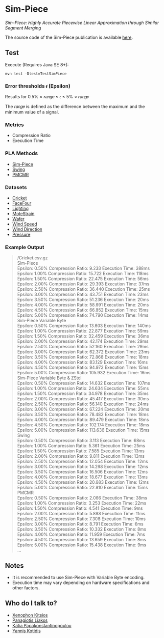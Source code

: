 # Sim-Piece
*Sim-Piece: Highly Accurate Piecewise Linear Approximation through Similar Segment Merging*

The source code of the Sim-Piece publication is available [here](https://github.com/xkitsios/Sim-Piece/releases/tag/Paper_Edition). 

## Test
Execute (Requires Java SE 8+):

```
mvn test -Dtest=TestSimPiece
```

### Error thresholds 𝜖 (Epsilon)
Results for 0.5% × 𝑟𝑎𝑛𝑔𝑒 ≤ 𝜖 ≤ 5% × 𝑟𝑎𝑛𝑔𝑒

The 𝑟𝑎𝑛𝑔𝑒 is defined as the difference between the maximum and the minimum value of a signal.

### Metrics
- Compression Ratio
- Execution Time


### PLA Methods
- [Sim-Piece](http://vldb.org/pvldb/volumes/16/paper/Sim-Piece%3A%20Highly%20Accurate%20Piecewise%20Linear%20Approximation%20through%20Similar%20Segment%20Merging)
- [Swing](https://dl.acm.org/doi/10.14778/1687627.1687645)
- [PMCMR](https://ieeexplore.ieee.org/document/1260811)


### Datasets

- [Cricket](https://www.cs.ucr.edu/~eamonn/time_series_data_2018)
- [FaceFour](https://www.cs.ucr.edu/~eamonn/time_series_data_2018)
- [Lighting](https://www.cs.ucr.edu/~eamonn/time_series_data_2018)
- [MoteStrain](https://www.cs.ucr.edu/~eamonn/time_series_data_2018)
- [Wafer](https://www.cs.ucr.edu/~eamonn/time_series_data_2018)
- [Wind Speed](https://data.neonscience.org/data-products/DP1.20059.001/RELEASE-2022)
- [Wind Direction](https://data.neonscience.org/data-products/DP1.20059.001/RELEASE-2022)
- [Pressure](https://data.neonscience.org/data-products/DP1.20004.001/RELEASE-2022)

### Example Output
>/Cricket.csv.gz  
>Sim-Piece  
>Epsilon: 0.50%	Compression Ratio: 9.233	Execution Time: 388ms  
>Epsilon: 1.00%	Compression Ratio: 15.722	Execution Time: 118ms  
>Epsilon: 1.50%	Compression Ratio: 22.475	Execution Time: 56ms  
>Epsilon: 2.00%	Compression Ratio: 29.393	Execution Time: 37ms  
>Epsilon: 2.50%	Compression Ratio: 36.440	Execution Time: 25ms  
>Epsilon: 3.00%	Compression Ratio: 43.751	Execution Time: 23ms  
>Epsilon: 3.50%	Compression Ratio: 51.236	Execution Time: 20ms  
>Epsilon: 4.00%	Compression Ratio: 58.691	Execution Time: 20ms  
>Epsilon: 4.50%	Compression Ratio: 66.852	Execution Time: 15ms  
>Epsilon: 5.00%	Compression Ratio: 74.790	Execution Time: 14ms  
>Sim-Piece Variable Byte  
>Epsilon: 0.50%	Compression Ratio: 13.603	Execution Time: 140ms  
>Epsilon: 1.00%	Compression Ratio: 22.877	Execution Time: 59ms  
>Epsilon: 1.50%	Compression Ratio: 32.459	Execution Time: 36ms  
>Epsilon: 2.00%	Compression Ratio: 42.174	Execution Time: 29ms  
>Epsilon: 2.50%	Compression Ratio: 52.160	Execution Time: 29ms  
>Epsilon: 3.00%	Compression Ratio: 62.372	Execution Time: 23ms  
>Epsilon: 3.50%	Compression Ratio: 72.868	Execution Time: 18ms  
>Epsilon: 4.00%	Compression Ratio: 83.129	Execution Time: 16ms  
>Epsilon: 4.50%	Compression Ratio: 94.972	Execution Time: 15ms  
>Epsilon: 5.00%	Compression Ratio: 105.932	Execution Time: 16ms  
Sim-Piece Variable Byte & ZStd  
>Epsilon: 0.50%	Compression Ratio: 14.632	Execution Time: 107ms  
>Epsilon: 1.00%	Compression Ratio: 24.634	Execution Time: 55ms  
>Epsilon: 1.50%	Compression Ratio: 34.978	Execution Time: 35ms  
>Epsilon: 2.00%	Compression Ratio: 45.417	Execution Time: 30ms  
>Epsilon: 2.50%	Compression Ratio: 56.140	Execution Time: 24ms  
>Epsilon: 3.00%	Compression Ratio: 67.224	Execution Time: 20ms  
>Epsilon: 3.50%	Compression Ratio: 78.482	Execution Time: 18ms  
>Epsilon: 4.00%	Compression Ratio: 89.479	Execution Time: 18ms  
>Epsilon: 4.50%	Compression Ratio: 102.174	Execution Time: 18ms  
>Epsilon: 5.00%	Compression Ratio: 113.636	Execution Time: 15ms  
>Swing  
>Epsilon: 0.50%	Compression Ratio: 3.113	Execution Time: 68ms  
>Epsilon: 1.00%	Compression Ratio: 5.361	Execution Time: 25ms  
>Epsilon: 1.50%	Compression Ratio: 7.585	Execution Time: 13ms  
>Epsilon: 2.00%	Compression Ratio: 9.811	Execution Time: 13ms  
>Epsilon: 2.50%	Compression Ratio: 12.054	Execution Time: 12ms  
>Epsilon: 3.00%	Compression Ratio: 14.268	Execution Time: 12ms  
>Epsilon: 3.50%	Compression Ratio: 16.506	Execution Time: 12ms  
>Epsilon: 4.00%	Compression Ratio: 18.677	Execution Time: 13ms  
>Epsilon: 4.50%	Compression Ratio: 20.683	Execution Time: 12ms  
>Epsilon: 5.00%	Compression Ratio: 22.810	Execution Time: 15ms  
>PMCMR  
>Epsilon: 0.50%	Compression Ratio: 2.066	Execution Time: 38ms  
>Epsilon: 1.00%	Compression Ratio: 3.253	Execution Time: 22ms  
>Epsilon: 1.50%	Compression Ratio: 4.541	Execution Time: 9ms  
>Epsilon: 2.00%	Compression Ratio: 5.888	Execution Time: 11ms  
>Epsilon: 2.50%	Compression Ratio: 7.308	Execution Time: 10ms  
>Epsilon: 3.00%	Compression Ratio: 8.791	Execution Time: 6ms  
>Epsilon: 3.50%	Compression Ratio: 10.332	Execution Time: 8ms  
>Epsilon: 4.00%	Compression Ratio: 11.959	Execution Time: 7ms  
>Epsilon: 4.50%	Compression Ratio: 13.659	Execution Time: 8ms  
>Epsilon: 5.00%	Compression Ratio: 15.438	Execution Time: 9ms  
>...

## Notes
- It is recommended to use Sim-Piece with Variable Byte encoding.
- Execution time may vary depending on hardware specifications and other factors.

## Who do I talk to?
- [Xenophon Kitsios](https://xkitsios.github.io/)
- [Panagiotis Liakos](https://cgi.di.uoa.gr/~p.liakos/)
- [Katia Papakonstantinopoulou](https://www2.aueb.gr/users/katia/)
- [Yannis Kotidis](http://pages.cs.aueb.gr/~kotidis/)
